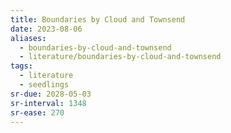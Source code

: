 ```yaml
---
title: Boundaries by Cloud and Townsend
date: 2023-08-06
aliases:
  - boundaries-by-cloud-and-townsend
  - literature/boundaries-by-cloud-and-townsend
tags:
  - literature
  - seedlings
sr-due: 2028-05-03
sr-interval: 1348
sr-ease: 270
---
```

